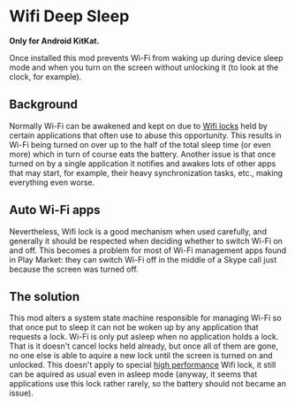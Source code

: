 Wifi Deep Sleep
===============

**Only for Android KitKat.**

Once installed this mod prevents Wi-Fi from waking up during device sleep mode and when you turn on the screen without unlocking it (to look at the clock, for example).

Background
----------
Normally Wi-Fi can be awakened and kept on due to [Wifi locks](http://developer.android.com/reference/android/net/wifi/WifiManager.WifiLock.html) held by certain applications that often use to abuse this opportunity. This results in Wi-Fi being turned on over up to the half of the total sleep time (or even more) which in turn of course eats the battery. Another issue is that once turned on by a single application it notifies and awakes lots of other apps that may start, for example, their heavy synchronization tasks, etc., making everything even worse.

Auto Wi-Fi apps
---------------
Nevertheless, Wifi lock is a good mechanism when used carefully, and generally it should be respected when deciding whether to switch Wi-Fi on and off. This becomes a problem for most of Wi-Fi management apps found in Play Market: they can switch Wi-Fi off in the middle of a Skype call just because the screen was turned off.

The solution
------------
This mod alters a system state machine responsible for managing Wi-Fi so that once put to sleep it can not be woken up by any application that requests a lock. Wi-Fi is only put asleep when no application holds a lock. That is it doesn't cancel locks held already, but once all of them are gone, no one else is able to aquire a new lock until the screen is turned on and unlocked. This doesn't apply to special [high performance](http://developer.android.com/reference/android/net/wifi/WifiManager.html#WIFI_MODE_FULL_HIGH_PERF) Wifi lock, it still can be aquired as usual even in asleep mode (anyway, it seems that applications use this lock rather rarely, so the battery should not became an issue).
